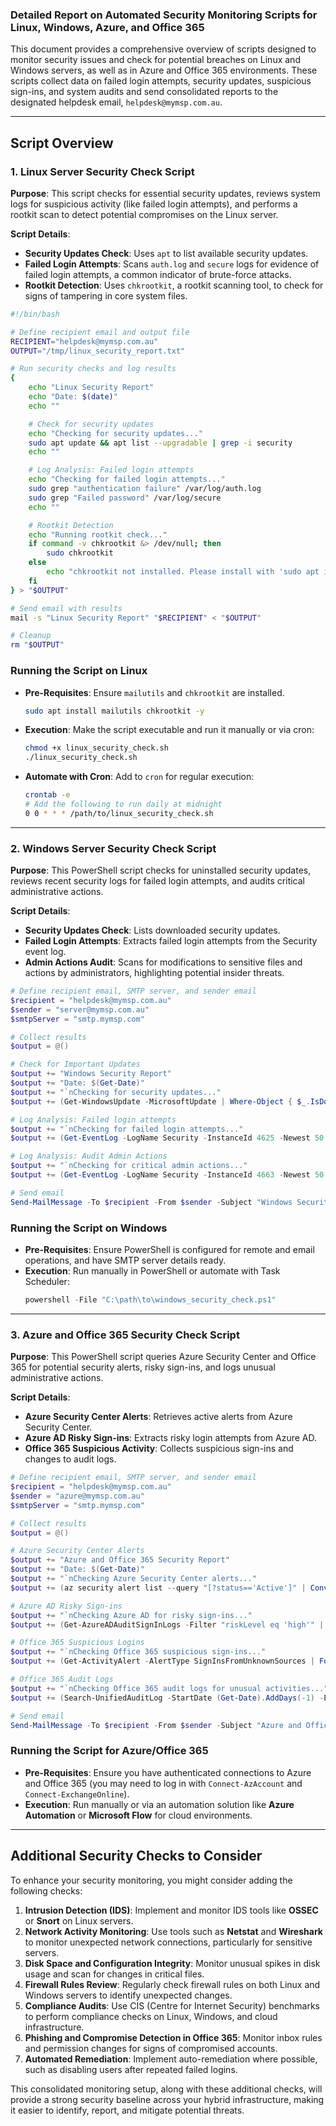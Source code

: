 ### Detailed Report on Automated Security Monitoring Scripts for Linux, Windows, Azure, and Office 365

This document provides a comprehensive overview of scripts designed to monitor security issues and check for potential breaches on Linux and Windows servers, as well as in Azure and Office 365 environments. These scripts collect data on failed login attempts, security updates, suspicious sign-ins, and system audits and send consolidated reports to the designated helpdesk email, `helpdesk@mymsp.com.au`.

---

## **Script Overview**

### 1. **Linux Server Security Check Script**

**Purpose**: This script checks for essential security updates, reviews system logs for suspicious activity (like failed login attempts), and performs a rootkit scan to detect potential compromises on the Linux server.

**Script Details**:
- **Security Updates Check**: Uses `apt` to list available security updates.
- **Failed Login Attempts**: Scans `auth.log` and `secure` logs for evidence of failed login attempts, a common indicator of brute-force attacks.
- **Rootkit Detection**: Uses `chkrootkit`, a rootkit scanning tool, to check for signs of tampering in core system files.

```bash
#!/bin/bash

# Define recipient email and output file
RECIPIENT="helpdesk@mymsp.com.au"
OUTPUT="/tmp/linux_security_report.txt"

# Run security checks and log results
{
    echo "Linux Security Report"
    echo "Date: $(date)"
    echo ""

    # Check for security updates
    echo "Checking for security updates..."
    sudo apt update && apt list --upgradable | grep -i security
    echo ""

    # Log Analysis: Failed login attempts
    echo "Checking for failed login attempts..."
    sudo grep "authentication failure" /var/log/auth.log
    sudo grep "Failed password" /var/log/secure
    echo ""

    # Rootkit Detection
    echo "Running rootkit check..."
    if command -v chkrootkit &> /dev/null; then
        sudo chkrootkit
    else
        echo "chkrootkit not installed. Please install with 'sudo apt install chkrootkit'"
    fi
} > "$OUTPUT"

# Send email with results
mail -s "Linux Security Report" "$RECIPIENT" < "$OUTPUT"

# Cleanup
rm "$OUTPUT"
```

### **Running the Script on Linux**
- **Pre-Requisites**: Ensure `mailutils` and `chkrootkit` are installed.
  ```bash
  sudo apt install mailutils chkrootkit -y
  ```
- **Execution**: Make the script executable and run it manually or via cron:
  ```bash
  chmod +x linux_security_check.sh
  ./linux_security_check.sh
  ```
- **Automate with Cron**: Add to `cron` for regular execution:
  ```bash
  crontab -e
  # Add the following to run daily at midnight
  0 0 * * * /path/to/linux_security_check.sh
  ```

---

### 2. **Windows Server Security Check Script**

**Purpose**: This PowerShell script checks for uninstalled security updates, reviews recent security logs for failed login attempts, and audits critical administrative actions.

**Script Details**:
- **Security Updates Check**: Lists downloaded security updates.
- **Failed Login Attempts**: Extracts failed login attempts from the Security event log.
- **Admin Actions Audit**: Scans for modifications to sensitive files and actions by administrators, highlighting potential insider threats.

```powershell
# Define recipient email, SMTP server, and sender email
$recipient = "helpdesk@mymsp.com.au"
$sender = "server@mymsp.com.au"
$smtpServer = "smtp.mymsp.com"

# Collect results
$output = @()

# Check for Important Updates
$output += "Windows Security Report"
$output += "Date: $(Get-Date)"
$output += "`nChecking for security updates..."
$output += (Get-WindowsUpdate -MicrosoftUpdate | Where-Object { $_.IsDownloaded -eq $true } | Format-Table -Property Title, IsDownloaded | Out-String)

# Log Analysis: Failed login attempts
$output += "`nChecking for failed login attempts..."
$output += (Get-EventLog -LogName Security -InstanceId 4625 -Newest 50 | Format-Table -Property TimeGenerated, EntryType, Message | Out-String)

# Log Analysis: Audit Admin Actions
$output += "`nChecking for critical admin actions..."
$output += (Get-EventLog -LogName Security -InstanceId 4663 -Newest 50 | Format-Table -Property TimeGenerated, EntryType, Message | Out-String)

# Send email
Send-MailMessage -To $recipient -From $sender -Subject "Windows Security Report" -Body ($output -join "`n") -SmtpServer $smtpServer
```

### **Running the Script on Windows**
- **Pre-Requisites**: Ensure PowerShell is configured for remote and email operations, and have SMTP server details ready.
- **Execution**: Run manually in PowerShell or automate with Task Scheduler:
  ```powershell
  powershell -File "C:\path\to\windows_security_check.ps1"
  ```

---

### 3. **Azure and Office 365 Security Check Script**

**Purpose**: This PowerShell script queries Azure Security Center and Office 365 for potential security alerts, risky sign-ins, and logs unusual administrative actions.

**Script Details**:
- **Azure Security Center Alerts**: Retrieves active alerts from Azure Security Center.
- **Azure AD Risky Sign-ins**: Extracts risky login attempts from Azure AD.
- **Office 365 Suspicious Activity**: Collects suspicious sign-ins and changes to audit logs.

```powershell
# Define recipient email, SMTP server, and sender email
$recipient = "helpdesk@mymsp.com.au"
$sender = "azure@mymsp.com.au"
$smtpServer = "smtp.mymsp.com"

# Collect results
$output = @()

# Azure Security Center Alerts
$output += "Azure and Office 365 Security Report"
$output += "Date: $(Get-Date)"
$output += "`nChecking Azure Security Center alerts..."
$output += (az security alert list --query "[?status=='Active']" | ConvertTo-Json | Out-String)

# Azure AD Risky Sign-ins
$output += "`nChecking Azure AD for risky sign-ins..."
$output += (Get-AzureADAuditSignInLogs -Filter "riskLevel eq 'high'" | Format-Table -Property CreatedDateTime, UserPrincipalName, RiskLevel | Out-String)

# Office 365 Suspicious Logins
$output += "`nChecking Office 365 suspicious sign-ins..."
$output += (Get-ActivityAlert -AlertType SignInsFromUnknownSources | Format-Table -Property CreatedDate, Name, Status | Out-String)

# Office 365 Audit Logs
$output += "`nChecking Office 365 audit logs for unusual activities..."
$output += (Search-UnifiedAuditLog -StartDate (Get-Date).AddDays(-1) -EndDate (Get-Date) -RecordType AzureActiveDirectory | Format-Table -Property CreationDate, Operation, UserId | Out-String)

# Send email
Send-MailMessage -To $recipient -From $sender -Subject "Azure and Office 365 Security Report" -Body ($output -join "`n") -SmtpServer $smtpServer
```

### **Running the Script for Azure/Office 365**
- **Pre-Requisites**: Ensure you have authenticated connections to Azure and Office 365 (you may need to log in with `Connect-AzAccount` and `Connect-ExchangeOnline`).
- **Execution**: Run manually or via an automation solution like **Azure Automation** or **Microsoft Flow** for cloud environments.

---

## **Additional Security Checks to Consider**

To enhance your security monitoring, you might consider adding the following checks:

1. **Intrusion Detection (IDS)**: Implement and monitor IDS tools like **OSSEC** or **Snort** on Linux servers.
2. **Network Activity Monitoring**: Use tools such as **Netstat** and **Wireshark** to monitor unexpected network connections, particularly for sensitive servers.
3. **Disk Space and Configuration Integrity**: Monitor unusual spikes in disk usage and scan for changes in critical files.
4. **Firewall Rules Review**: Regularly check firewall rules on both Linux and Windows servers to identify unexpected changes.
5. **Compliance Audits**: Use CIS (Centre for Internet Security) benchmarks to perform compliance checks on Linux, Windows, and cloud infrastructure.
6. **Phishing and Compromise Detection in Office 365**: Monitor inbox rules and permission changes for signs of compromised accounts.
7. **Automated Remediation**: Implement auto-remediation where possible, such as disabling users after repeated failed logins.

This consolidated monitoring setup, along with these additional checks, will provide a strong security baseline across your hybrid infrastructure, making it easier to identify, report, and mitigate potential threats.